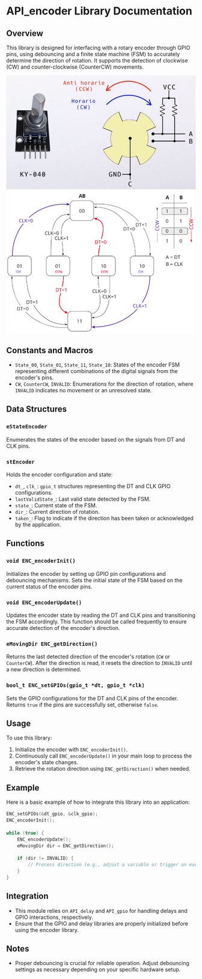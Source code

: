 # API_encoder Library Documentation

## Overview

This library is designed for interfacing with a rotary encoder through GPIO pins, using debouncing and a finite state machine (FSM) to accurately determine the direction of rotation. It supports the detection of clockwise (CW) and counter-clockwise (CounterCW) movements.

![Schematic](../Assets/img-3.png)
![FSM-Diagram](../Assets/img-2.png)

## Constants and Macros

- `State_00`, `State_01`, `State_11`, `State_10`: States of the encoder FSM representing different combinations of the digital signals from the encoder's pins.
- `CW`, `CounterCW`, `INVALID`: Enumerations for the direction of rotation, where `INVALID` indicates no movement or an unresolved state.

## Data Structures

### `eStateEncoder`

Enumerates the states of the encoder based on the signals from DT and CLK pins.

### `stEncoder`

Holds the encoder configuration and state:
- `dt_`, `clk_`: `gpio_t` structures representing the DT and CLK GPIO configurations.
- `lastValidState_`: Last valid state detected by the FSM.
- `state_`: Current state of the FSM.
- `dir_`: Current direction of rotation.
- `taken_`: Flag to indicate if the direction has been taken or acknowledged by the application.

## Functions

### `void ENC_encoderInit()`

Initializes the encoder by setting up GPIO pin configurations and debouncing mechanisms. Sets the initial state of the FSM based on the current status of the encoder pins.

### `void ENC_encoderUpdate()`

Updates the encoder state by reading the DT and CLK pins and transitioning the FSM accordingly. This function should be called frequently to ensure accurate detection of the encoder's direction.

### `eMovingDir ENC_getDirection()`

Returns the last detected direction of the encoder's rotation (`CW` or `CounterCW`). After the direction is read, it resets the direction to `INVALID` until a new direction is determined.

### `bool_t ENC_setGPIOs(gpio_t *dt, gpio_t *clk)`

Sets the GPIO configurations for the DT and CLK pins of the encoder. Returns `true` if the pins are successfully set, otherwise `false`.

## Usage

To use this library:
1. Initialize the encoder with `ENC_encoderInit()`.
2. Continuously call `ENC_encoderUpdate()` in your main loop to process the encoder's state changes.
3. Retrieve the rotation direction using `ENC_getDirection()` when needed.

## Example

Here is a basic example of how to integrate this library into an application:

```c
ENC_setGPIOs(&dt_gpio, &clk_gpio);
ENC_encoderInit();

while (true) {
    ENC_encoderUpdate();
    eMovingDir dir = ENC_getDirection();

    if (dir != INVALID) {
        // Process direction (e.g., adjust a variable or trigger an event)
    }
}
```
## Integration
- This module relies on `API_delay` and `API_gpio` for handling delays and GPIO interactions, respectively.
- Ensure that the GPIO and delay libraries are properly initialized before using the encoder library.

## Notes
- Proper debouncing is crucial for reliable operation. Adjust debouncing settings as necessary depending on your specific hardware setup.